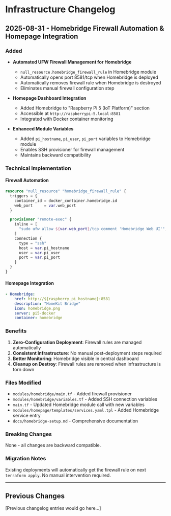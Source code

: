 # Infrastructure Changelog

## 2025-08-31 - Homebridge Firewall Automation & Homepage Integration

### Added

- **Automated UFW Firewall Management for Homebridge**

  - `null_resource.homebridge_firewall_rule` in Homebridge module
  - Automatically opens port 8581/tcp when Homebridge is deployed
  - Automatically removes firewall rule when Homebridge is destroyed
  - Eliminates manual firewall configuration step

- **Homepage Dashboard Integration**

  - Added Homebridge to "Raspberry Pi 5 (IoT Platform)" section
  - Accessible at `http://raspberrypi-5.local:8581`
  - Integrated with Docker container monitoring

- **Enhanced Module Variables**
  - Added `pi_hostname`, `pi_user`, `pi_port` variables to Homebridge module
  - Enables SSH provisioner for firewall management
  - Maintains backward compatibility

### Technical Implementation

#### Firewall Automation

```terraform
resource "null_resource" "homebridge_firewall_rule" {
  triggers = {
    container_id = docker_container.homebridge.id
    web_port     = var.web_port
  }

  provisioner "remote-exec" {
    inline = [
      "sudo ufw allow ${var.web_port}/tcp comment 'Homebridge Web UI'",
    ]
    connection {
      type = "ssh"
      host = var.pi_hostname
      user = var.pi_user
      port = var.pi_port
    }
  }
}
```

#### Homepage Integration

```yaml
- Homebridge:
    href: http://${raspberry_pi_hostname}:8581
    description: "HomeKit Bridge"
    icon: homebridge.png
    server: pi5-docker
    container: homebridge
```

### Benefits

1. **Zero-Configuration Deployment**: Firewall rules are managed automatically
2. **Consistent Infrastructure**: No manual post-deployment steps required
3. **Better Monitoring**: Homebridge visible in central dashboard
4. **Cleanup on Destroy**: Firewall rules are removed when infrastructure is torn down

### Files Modified

- `modules/homebridge/main.tf` - Added firewall provisioner
- `modules/homebridge/variables.tf` - Added SSH connection variables
- `main.tf` - Updated Homebridge module call with new variables
- `modules/homepage/templates/services.yaml.tpl` - Added Homebridge service entry
- `docs/homebridge-setup.md` - Comprehensive documentation

### Breaking Changes

None - all changes are backward compatible.

### Migration Notes

Existing deployments will automatically get the firewall rule on next `terraform apply`.
No manual intervention required.

---

## Previous Changes

[Previous changelog entries would go here...]

